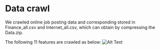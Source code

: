 # Data crawl
We crawled online job posting data and corresponding stored in Finance_all.csv and Internet_all.csv, which can obtain by compressing the Data.zip.

The following 11 features are crawled as below:
![Alt Text](Image_URL)
